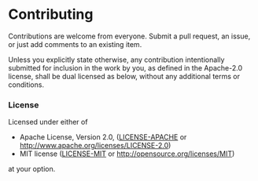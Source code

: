 Contributing
===
Contributions are welcome from everyone. Submit a pull request, an
issue, or just add comments to an existing item.

Unless you explicitly state otherwise, any contribution intentionally
submitted for inclusion in the work by you, as defined in the
Apache-2.0 license, shall be dual licensed as below, without any
additional terms or conditions.

### License
Licensed under either of

 * Apache License, Version 2.0, ([LICENSE-APACHE](LICENSE-APACHE) or
   <http://www.apache.org/licenses/LICENSE-2.0>)
 * MIT license ([LICENSE-MIT](LICENSE-MIT) or <http://opensource.org/licenses/MIT>)

at your option.
